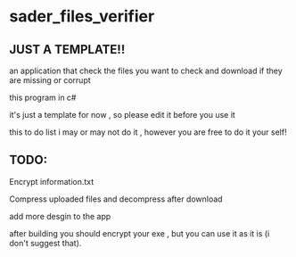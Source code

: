 # sader_files_verifier

## JUST A TEMPLATE!!

an application that check the files you want to check and download if they are missing or corrupt

this program in c#

it's just a template for now , so please edit it before you use it

this to do list i may or may not do it , however you are free to do it your self!

## TODO:

Encrypt information.txt

Compress uploaded files and decompress after download

add more desgin to the app


after building you should encrypt your exe , but you can use it as it is (i don't suggest that).
